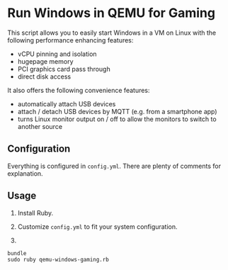 Run Windows in QEMU for Gaming
==============================

This script allows you to easily start Windows in a VM on Linux with the following performance enhancing features:
* vCPU pinning and isolation
* hugepage memory
* PCI graphics card pass through
* direct disk access

It also offers the following convenience features:
* automatically attach USB devices
* attach / detach USB devices by MQTT (e.g. from a smartphone app)
* turns Linux monitor output on / off to allow the monitors to switch to another source
 
Configuration
-------------

Everything is configured in `config.yml`. There are plenty of comments for explanation.


Usage
-----

1. Install Ruby.

2. Customize `config.yml` to fit your system configuration.

3. 

```
bundle
sudo ruby qemu-windows-gaming.rb
```
